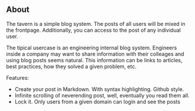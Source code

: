 
About
------

The tavern is a simple blog system.
The posts of all users will be mixed in the frontpage.
Additionally, you can access to the post of any individual user.

The tipical usercase is an engineering internal blog system. 
Engineers inside a company may want to share information with their colleages and using blog posts seems natural.
This information can be links to articles, best practices, how they solved a given problem, etc.

Features:

*  Create your post in Markdown. With syntax highlighting. Github style. 
*  Infinite scrolling of neverending post, well, eventually you read
   them all.
*  Lock it. Only users from a given domain can login and see the posts
